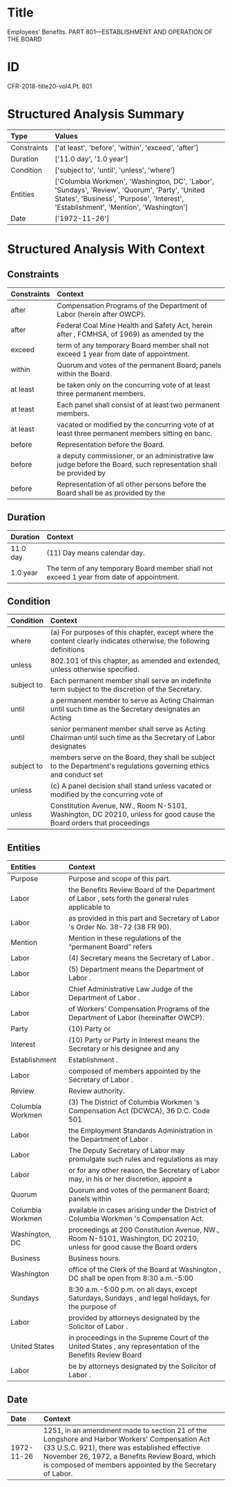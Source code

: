 # Title

 Employees' Benefits. PART 801—ESTABLISHMENT AND OPERATION OF THE BOARD


# ID

 CFR-2018-title20-vol4.Pt. 801


# Structured Analysis Summary

| Type        | Values                                                                                                                                                                                |
|:------------|:--------------------------------------------------------------------------------------------------------------------------------------------------------------------------------------|
| Constraints | ['at least', 'before', 'within', 'exceed', 'after']                                                                                                                                   |
| Duration    | ['11.0 day', '1.0 year']                                                                                                                                                              |
| Condition   | ['subject to', 'until', 'unless', 'where']                                                                                                                                            |
| Entities    | ['Columbia Workmen', 'Washington, DC', 'Labor', 'Sundays', 'Review', 'Quorum', 'Party', 'United States', 'Business', 'Purpose', 'Interest', 'Establishment', 'Mention', 'Washington'] |
| Date        | ['1972-11-26']                                                                                                                                                                        |


# Structured Analysis With Context

 


## Constraints

| Constraints   | Context                                                                                                          |
|:--------------|:-----------------------------------------------------------------------------------------------------------------|
| after         | Compensation Programs of the Department of Labor (herein after  OWCP).                                           |
| after         | Federal Coal Mine Health and Safety Act, herein after , FCMHSA, of 1969) as amended by the                       |
| exceed        | term of any temporary Board member shall not exceed  1 year from date of appointment.                            |
| within        | Quorum and votes of the permanent Board; panels  within  the Board.                                              |
| at least      | be taken only on the concurring vote of at least  three permanent members.                                       |
| at least      | Each panel shall consist of  at least  two permanent members.                                                    |
| at least      | vacated or modified by the concurring vote of at least  three permanent members sitting en banc.                 |
| before        | Representation  before  the Board.                                                                               |
| before        | a deputy commissioner, or an administrative law judge before the Board, such representation shall be provided by |
| before        | Representation of all other persons  before the Board shall be as provided by the                                |


## Duration

| Duration   | Context                                                                                  |
|:-----------|:-----------------------------------------------------------------------------------------|
| 11.0 day   | (11) Day means calendar day.                                                             |
| 1.0 year   | The term of any temporary Board member shall not exceed 1 year from date of appointment. |


## Condition

| Condition   | Context                                                                                                              |
|:------------|:---------------------------------------------------------------------------------------------------------------------|
| where       | (a) For purposes of this chapter, except  where the content clearly indicates otherwise, the following definitions   |
| unless      | 802.101 of this chapter, as amended and extended, unless  otherwise specified.                                       |
| subject to  | Each permanent member shall serve an indefinite term  subject to  the discretion of the Secretary.                   |
| until       | a permanent member to serve as Acting Chairman until such time as the Secretary designates an Acting                 |
| until       | senior permanent member shall serve as Acting Chairman until such time as the Secretary of Labor designates          |
| subject to  | members serve on the Board, they shall be subject to the Department's regulations governing ethics and conduct set   |
| unless      | (c) A panel decision shall stand  unless vacated or modified by the concurring vote of                               |
| unless      | Constitution Avenue, NW., Room N-5101, Washington, DC 20210, unless for good cause the Board orders that proceedings |


## Entities

| Entities         | Context                                                                                                                |
|:-----------------|:-----------------------------------------------------------------------------------------------------------------------|
| Purpose          | Purpose  and scope of this part.                                                                                       |
| Labor            | the Benefits Review Board of the Department of Labor , sets forth the general rules applicable to                      |
| Labor            | as provided in this part and Secretary of Labor 's Order No. 38-72 (38 FR 90).                                         |
| Mention          | Mention in these regulations of the &#8220;permanent Board&#8221; refers                                               |
| Labor            | (4) Secretary means the Secretary of  Labor .                                                                          |
| Labor            | (5) Department means the Department of  Labor .                                                                        |
| Labor            | Chief Administrative Law Judge of the Department of Labor .                                                            |
| Labor            | of Workers' Compensation Programs of the Department of Labor  (hereinafter OWCP).                                      |
| Party            | (10)  Party  or                                                                                                        |
| Interest         | (10) Party or Party in  Interest means the Secretary or his designee and any                                           |
| Establishment    | Establishment .                                                                                                        |
| Labor            | composed of members appointed by the Secretary of Labor .                                                              |
| Review           | Review  authority.                                                                                                     |
| Columbia Workmen | (3) The District of  Columbia Workmen 's Compensation Act (DCWCA), 36 D.C. Code 501                                    |
| Labor            | the Employment Standards Administration in the Department of Labor .                                                   |
| Labor            | The Deputy Secretary of  Labor may promulgate such rules and regulations as may                                        |
| Labor            | or for any other reason, the Secretary of Labor may, in his or her discretion, appoint a                               |
| Quorum           | Quorum and votes of the permanent Board; panels within                                                                 |
| Columbia Workmen | available in cases arising under the District of Columbia Workmen 's Compensation Act.                                 |
| Washington, DC   | proceedings at 200 Constitution Avenue, NW., Room N-5101, Washington, DC 20210, unless for good cause the Board orders |
| Business         | Business  hours.                                                                                                       |
| Washington       | office of the Clerk of the Board at Washington , DC shall be open from 8:30 a.m.-5:00                                  |
| Sundays          | 8:30 a.m.-5:00 p.m. on all days, except Saturdays, Sundays , and legal holidays, for the purpose of                    |
| Labor            | provided by attorneys designated by the Solicitor of Labor .                                                           |
| United States    | in proceedings in the Supreme Court of the United States , any representation of the Benefits Review Board             |
| Labor            | be by attorneys designated by the Solicitor of Labor .                                                                 |


## Date

| Date       | Context                                                                                                                                                                                                                                                       |
|:-----------|:--------------------------------------------------------------------------------------------------------------------------------------------------------------------------------------------------------------------------------------------------------------|
| 1972-11-26 | 1251, in an amendment made to section 21 of the Longshore and Harbor Workers' Compensation Act (33 U.S.C. 921), there was established effective November 26, 1972, a Benefits Review Board, which is composed of members appointed by the Secretary of Labor. |


